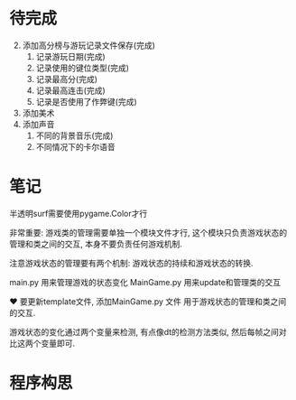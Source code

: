 # 待完成
2. 添加高分榜与游玩记录文件保存(完成)
   1. 记录游玩日期(完成)
   2. 记录使用的键位类型(完成)
   3. 记录最高分(完成)
   4. 记录最高连击(完成)
   5. 记录是否使用了作弊键(完成)
3. 添加美术
4. 添加声音
   1. 不同的背景音乐(完成)
   2. 不同情况下的卡尔语音

#  笔记
半透明surf需要使用pygame.Color才行

非常重要: 游戏类的管理需要单独一个模块文件才行, 这个模块只负责游戏状态的管理和类之间的交互, 本身不要负责任何游戏机制. 

注意游戏状态的管理要有两个机制: 游戏状态的持续和游戏状态的转换.

main.py 用来管理游戏的状态变化
MainGame.py 用来update和管理类的交互

♥ 要更新template文件, 添加MainGame.py 文件 用于游戏状态的管理和类之间的交互. 

游戏状态的变化通过两个变量来检测, 有点像dt的检测方法类似, 然后每帧之间对比这两个变量即可. 

# 程序构思

